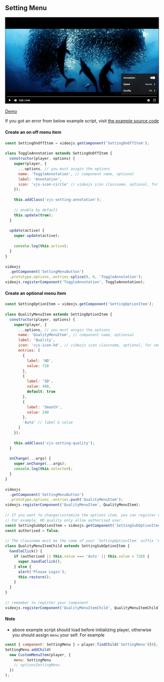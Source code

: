 ## Setting Menu

<img src="../screenshot/setting-menu.png">

[Demo](https://pong420.github.io/videojs-plus/examples/setting-menu.html)

If you got an error from below example script, visit [the example source code](examples/setting-menu.html)

#### Create an on off menu item

```js
const SettingOnOffItem = videojs.getComponent('SettingOnOffItem');

class ToggleAnnotation extends SettingOnOffItem {
  constructor(player, options) {
    super(player, {
      ...options, // you must assgin the options
      name: 'ToggleAnnotation', // component name, optional
      label: 'Annotation',
      icon: 'vjs-icon-circle' // videojs icon classname, optional, for small screen
    });

    this.addClass('vjs-setting-annotation');

    // enable by default
    this.update(true);
  }

  update(active) {
    super.update(active);

    console.log(this.active);
  }
}

videojs
  .getComponent('SettingMenuButton')
  .prototype.options_.entries.splice(0, 0, 'ToggleAnnotation');
videojs.registerComponent('ToggleAnnotation', ToggleAnnotation);
```

#### Create an optional menu item

```js
const SettingOptionItem = videojs.getComponent('SettingOptionItem');

class QualityMenuItem extends SettingOptionItem {
  constructor(player, options) {
    super(player, {
      ...options, // you must assgin the options
      name: 'QualityMenuItem', // component name, optionsal
      label: 'Quality',
      icon: 'vjs-icon-hd', // videojs icon classname, optional, for small screen
      entries: [
        {
          label: 'HD',
          value: 720
        },
        {
          label: 'SD',
          value: 480,
          default: true
        },
        {
          label: 'Smooth',
          value: 240
        },
        'Auto' // label & value
      ]
    });

    this.addClass('vjs-setting-quality');
  }

  onChange(...args) {
    super.onChange(...args);
    console.log(this.selected);
  }
}

videojs
  .getComponent('SettingMenuButton')
  .prototype.options_.entries.push('QualityMenuItem');
videojs.registerComponent('QualityMenuItem', QualityMenuItem);

// If you want to change/customize the options item, you can register new a component.
// For example, HD quality only allow authorised user.
const SettingSubOptionItem = videojs.getComponent('SettingSubOptionItem');
const authorised = false;

// The classname must be the name of your `SettingOptionItem` suffix `Child`
class QualityMenuItemChild extends SettingSubOptionItem {
  handleClick() {
    if (authorised || this.value === 'Auto' || this.value < 720) {
      super.handleClick();
    } else {
      alert('Please Login');
      this.restore();
    }
  }
}

// remember to register your component
videojs.registerComponent('QualityMenuItemChild', QualityMenuItemChild);
```

#### Note

- above example script should load before initializing player, otherwise you should assign `menu` your self. For example

```js
const { component: SettingMenu } = player.findChild('SettingMenu')[0];
SettingMenu.addChild(
  new CustomMenuItem(player, {
    menu: SettingMenu
    // optionsSettingMenu
  })
);
```
